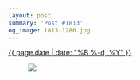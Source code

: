 ```yaml
---
layout: post
summary: 'Post #1813'
og_image: 1813-1280.jpg
---
```


<p>
 <time>
  <a href="/1813">
   {{ page.date | date: "%B %-d, %Y" }}
  </a>
 </time>
 <a href="/1813">
  <figure data-taken="10/8/2023">
   <img sizes="(min-width: 700px) 50vw, calc(100vw - 2rem)" src="{{ site.assets_url }}/1813-640.jpg" srcset="{{ site.assets_url }}/1813-320.jpg 320w, {{ site.assets_url }}/1813-640.jpg 640w, {{ site.assets_url }}/1813-960.jpg 960w, {{ site.assets_url }}/1813-1280.jpg 1280w"/>
  </figure>
 </a>
</p>

